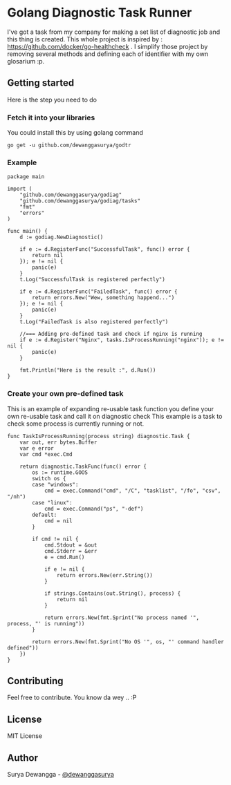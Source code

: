 # Golang Diagnostic Task Runner

I've got a task from my company for making a set list of diagnostic job and this thing is created. This whole project is inspired by : https://github.com/docker/go-healthcheck . I simplify those project by removing several methods and defining each of identifier with my own glosarium :p.

## Getting started

Here is the step you need to do

### Fetch it into your libraries

You could install this by using golang command
```
go get -u github.com/dewanggasurya/godtr
```

### Example

```
package main

import (
	"github.com/dewanggasurya/godiag"
	"github.com/dewanggasurya/godiag/tasks"
	"fmt"
	"errors"
)

func main() {
	d := godiag.NewDiagnostic()

	if e := d.RegisterFunc("SuccessfulTask", func() error {
		return nil
	}); e != nil {
		panic(e)
	}
	t.Log("SuccessfulTask is registered perfectly")

	if e := d.RegisterFunc("FailedTask", func() error {
		return errors.New("Wew, something happend...")
	}); e != nil {
		panic(e)
	}
	t.Log("FailedTask is also registered perfectly")

	//=== Adding pre-defined task and check if nginx is running
	if e := d.Register("Nginx", tasks.IsProcessRunning("nginx")); e != nil {
		panic(e)
	}
	
	fmt.Println("Here is the result :", d.Run())
}
```

### Create your own pre-defined task

This is an example of expanding re-usable task function you define your own re-usable task and call it on diagnostic check This example is a task to check some process is currently running or not.

```
func TaskIsProcessRunning(process string) diagnostic.Task {
	var out, err bytes.Buffer
	var e error
	var cmd *exec.Cmd

	return diagnostic.TaskFunc(func() error {
		os := runtime.GOOS
		switch os {
		case "windows":
			cmd = exec.Command("cmd", "/C", "tasklist", "/fo", "csv", "/nh")
		case "linux":
			cmd = exec.Command("ps", "-def")
		default:
			cmd = nil
		}

		if cmd != nil {
			cmd.Stdout = &out
			cmd.Stderr = &err
			e = cmd.Run()

			if e != nil {
				return errors.New(err.String())
			}

			if strings.Contains(out.String(), process) {
				return nil
			}

			return errors.New(fmt.Sprint("No process named '", process, "' is running"))
		}

		return errors.New(fmt.Sprint("No OS '", os, "' command handler defined"))
	})
}
```

## Contributing

Feel free to contribute. You know da wey .. :P

## License

MIT License

## Author

Surya Dewangga - [@dewanggasurya](https://twitter.com/dewanggasurya)